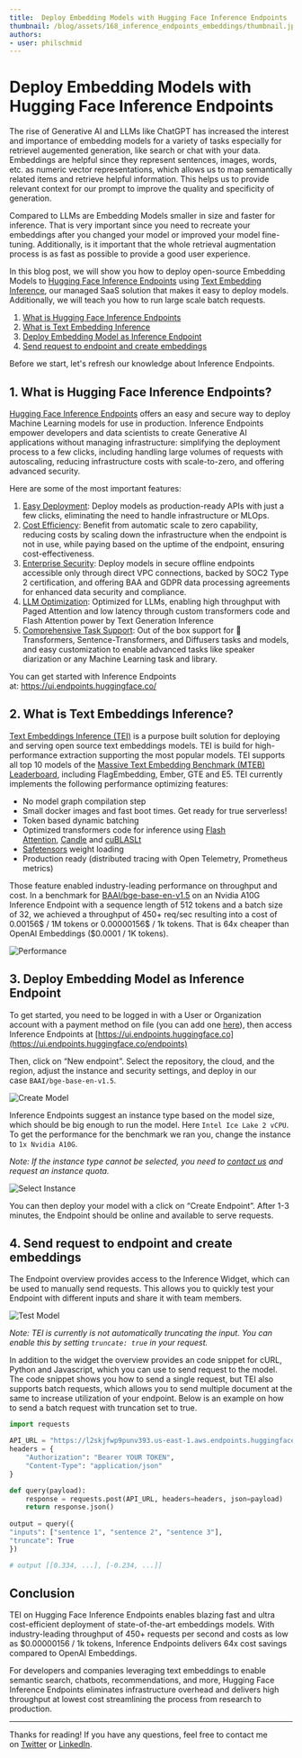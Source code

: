 ```yaml
---
title:  Deploy Embedding Models with Hugging Face Inference Endpoints
thumbnail: /blog/assets/168_inference_endpoints_embeddings/thumbnail.jpg
authors:
- user: philschmid
---
```


# Deploy Embedding Models with Hugging Face Inference Endpoints

The rise of Generative AI and LLMs like ChatGPT has increased the interest and importance of embedding models for a variety of tasks especially for retrievel augemented generation, like search or chat with your data. Embeddings are helpful since they represent sentences, images, words, etc. as numeric vector representations, which allows us to map semantically related items and retrieve helpful information. This helps us to provide relevant context for our prompt to improve the quality and specificity of generation. 

Compared to LLMs are Embedding Models smaller in size and faster for inference. That is very important since you need to recreate your embeddings after you changed your model or improved your model fine-tuning. Additionally, is it important that the whole retrieval augmentation process is as fast as possible to provide a good user experience. 

In this blog post, we will show you how to deploy open-source Embedding Models to [Hugging Face Inference Endpoints](https://ui.endpoints.huggingface.co/) using [Text Embedding Inference](https://github.com/huggingface/text-embeddings-inference), our managed SaaS solution that makes it easy to deploy models. Additionally, we will teach you how to run large scale batch requests. 

1. [What is Hugging Face Inference Endpoints](#1-what-is-hugging-face-inference-endpoints)
2. [What is Text Embedding Inference](#2-what-is-text-embeddings-inference)
3. [Deploy Embedding Model as Inference Endpoint](#3-deploy-embedding-model-as-inference-endpoint)
4. [Send request to endpoint and create embeddings](#4-send-request-to-endpoint-and-create-embeddings)

Before we start, let's refresh our knowledge about Inference Endpoints.

## 1. What is Hugging Face Inference Endpoints?

[Hugging Face Inference Endpoints](https://ui.endpoints.huggingface.co/) offers an easy and secure way to deploy Machine Learning models for use in production. Inference Endpoints empower developers and data scientists to create Generative AI applications without managing infrastructure: simplifying the deployment process to a few clicks, including handling large volumes of requests with autoscaling, reducing infrastructure costs with scale-to-zero, and offering advanced security.

Here are some of the most important features:

1. [Easy Deployment](https://huggingface.co/docs/inference-endpoints/index): Deploy models as production-ready APIs with just a few clicks, eliminating the need to handle infrastructure or MLOps.
2. [Cost Efficiency](https://huggingface.co/docs/inference-endpoints/autoscaling): Benefit from automatic scale to zero capability, reducing costs by scaling down the infrastructure when the endpoint is not in use, while paying based on the uptime of the endpoint, ensuring cost-effectiveness.
3. [Enterprise Security](https://huggingface.co/docs/inference-endpoints/security): Deploy models in secure offline endpoints accessible only through direct VPC connections, backed by SOC2 Type 2 certification, and offering BAA and GDPR data processing agreements for enhanced data security and compliance.
4. [LLM Optimization](https://huggingface.co/text-generation-inference): Optimized for LLMs, enabling high throughput with Paged Attention and low latency through custom transformers code and Flash Attention power by Text Generation Inference
5. [Comprehensive Task Support](https://huggingface.co/docs/inference-endpoints/supported_tasks): Out of the box support for 🤗 Transformers, Sentence-Transformers, and Diffusers tasks and models, and easy customization to enable advanced tasks like speaker diarization or any Machine Learning task and library.

You can get started with Inference Endpoints at: https://ui.endpoints.huggingface.co/

## 2. What is Text Embeddings Inference?

[Text Embeddings Inference (TEI)](https://github.com/huggingface/text-embeddings-inference#text-embeddings-inference) is a purpose built solution for deploying and serving open source text embeddings models. TEI is build for high-performance extraction supporting the most popular models. TEI supports all top 10 models of the [Massive Text Embedding Benchmark (MTEB) Leaderboard](https://huggingface.co/spaces/mteb/leaderboard), including FlagEmbedding, Ember, GTE and E5. TEI currently implements the following performance optimizing features: 

- No model graph compilation step
- Small docker images and fast boot times. Get ready for true serverless!
- Token based dynamic batching
- Optimized transformers code for inference using [Flash Attention](https://github.com/HazyResearch/flash-attention), [Candle](https://github.com/huggingface/candle) and [cuBLASLt](https://docs.nvidia.com/cuda/cublas/#using-the-cublaslt-api)
- [Safetensors](https://github.com/huggingface/safetensors) weight loading
- Production ready (distributed tracing with Open Telemetry, Prometheus metrics)

Those feature enabled industry-leading performance on throughput and cost. In a benchmark for [BAAI/bge-base-en-v1.5](https://huggingface.co/BAAI/bge-base-en-v1.5) on an Nvidia A10G Inference Endpoint with a sequence length of 512 tokens and a batch size of 32, we achieved a throughput of 450+ req/sec resulting into a cost of 0.00156$ / 1M tokens or 0.00000156$ / 1k tokens. That is 64x cheaper than OpenAI Embeddings ($0.0001 / 1K tokens). 

![Performance](assets/168_inference_endpoints_embeddings/Performance.png)

## 3. Deploy Embedding Model as Inference Endpoint

To get started, you need to be logged in with a User or Organization account with a payment method on file (you can add one [here](https://huggingface.co/settings/billing)), then access Inference Endpoints at [https://ui.endpoints.huggingface.co](https://ui.endpoints.huggingface.co/endpoints)

Then, click on “New endpoint”. Select the repository, the cloud, and the region, adjust the instance and security settings, and deploy in our case `BAAI/bge-base-en-v1.5`.

![Create Model](assets/168_inference_endpoints_embeddings/create-model.png)

Inference Endpoints suggest an instance type based on the model size, which should be big enough to run the model. Here `Intel Ice Lake 2 vCPU`. To get the performance for the benchmark we ran you, change the instance to `1x Nvidia A10G`.

*Note: If the instance type cannot be selected, you need to [contact us](mailto:api-enterprise@huggingface.co?subject=Quota%20increase%20HF%20Endpoints&body=Hello,%0D%0A%0D%0AI%20would%20like%20to%20request%20access/quota%20increase%20for%20%7BINSTANCE%20TYPE%7D%20for%20the%20following%20account%20%7BHF%20ACCOUNT%7D.) and request an instance quota.*

![Select Instance](assets/168_inference_endpoints_embeddings/select-instance.png)

You can then deploy your model with a click on “Create Endpoint”. After 1-3 minutes, the Endpoint should be online and available to serve requests.

## 4. Send request to endpoint and create embeddings

The Endpoint overview provides access to the Inference Widget, which can be used to manually send requests. This allows you to quickly test your Endpoint with different inputs and share it with team members. 

![Test Model](assets/168_inference_endpoints_embeddings/test-model.png)

*Note: TEI is currently is not automatically truncating the input. You can enable this by setting `truncate: true` in your request.* 

In addition to the widget the overview provides an code snippet for cURL, Python and Javascript, which you can use to send request to the model. The code snippet shows you how to send a single request, but TEI also supports batch requests, which allows you to send multiple document at the same to increase utilization of your endpoint. Below is an example on how to send a batch request with truncation set to true. 

```python
import requests

API_URL = "https://l2skjfwp9punv393.us-east-1.aws.endpoints.huggingface.cloud"
headers = {
	"Authorization": "Bearer YOUR TOKEN",
	"Content-Type": "application/json"
}

def query(payload):
	response = requests.post(API_URL, headers=headers, json=payload)
	return response.json()
	
output = query({
"inputs": ["sentence 1", "sentence 2", "sentence 3"],
"truncate": True
})

# output [[0.334, ...], [-0.234, ...]]
```

## Conclusion

TEI on Hugging Face Inference Endpoints enables blazing fast and ultra cost-efficient deployment of state-of-the-art embeddings models. With industry-leading throughput of 450+ requests per second and costs as low as $0.00000156 / 1k tokens, Inference Endpoints delivers 64x cost savings compared to OpenAI Embeddings.

For developers and companies leveraging text embeddings to enable semantic search, chatbots, recommendations, and more, Hugging Face Inference Endpoints eliminates infrastructure overhead and delivers high throughput at lowest cost streamlining the process from research to production.

---

Thanks for reading! If you have any questions, feel free to contact me on [Twitter](https://twitter.com/_philschmid) or [LinkedIn](https://www.linkedin.com/in/philipp-schmid-a6a2bb196/).